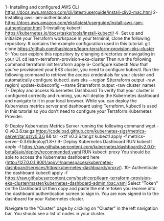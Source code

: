 1- Installing and configured AWS CLI
https://docs.aws.amazon.com/cli/latest/userguide/install-cliv2-mac.html
2- Installing aws-iam-authenticator
https://docs.aws.amazon.com/eks/latest/userguide/install-aws-iam-authenticator.html
3-Installing kubectl
https://kubernetes.io/docs/tasks/tools/install-kubectl/
4- Set up and initialize your Terraform workspace
In your terminal, clone the following repository. It contains the example configuration used in this tutorial.
git clone https://github.com/hashicorp/learn-terraform-provision-eks-cluster
5- You can explore this repository by changing directories or navigating in your UI.
cd learn-terraform-provision-eks-cluster
Then run the following command
terraform init
terraform apply
6- Configure kubectl
Now that you've provisioned your EKS cluster, you need to configure kubectl.
Run the following command to retrieve the access credentials for your cluster and automatically configure kubectl.
aws eks --region $(terraform output -raw region) update-kubeconfig --name $(terraform output -raw cluster_name)
7- Deploy and access Kubernetes Dashboard
To verify that your cluster is configured correctly and running, you will deploy the Kubernetes dashboard and navigate to it in your local browser.
While you can deploy the Kubernetes metrics server and dashboard using Terraform, kubectl is used in this tutorial so you don't need to configure your Terraform Kubernetes Provider.

8-Deploy Kubernetes Metrics Server running the following command
wget -O v0.3.6.tar.gz https://codeload.github.com/kubernetes-sigs/metrics-server/tar.gz/v0.3.6 && tar -xzf v0.3.6.tar.gz
kubectl apply -f metrics-server-0.3.6/deploy/1.8+/
9- Deploy Kubernetes Dashboard
RUN kubectl apply -f https://raw.githubusercontent.com/kubernetes/dashboard/v2.0.0-beta8/aio/deploy/recommended.yaml
RUN kubectl proxy
You should be able to access the Kubernetes dashboard here (http://127.0.0.1:8001/api/v1/namespaces/kubernetes-dashboard/services/https:kubernetes-dashboard:/proxy/).
10- Authenticate the dashboard
kubectl apply -f https://raw.githubusercontent.com/hashicorp/learn-terraform-provision-eks-cluster/master/kubernetes-dashboard-admin.rbac.yaml
Select "Token" on the Dashboard UI then copy and paste the entire token you receive into the dashboard authentication screen to sign in. You are now signed in to the dashboard for your Kubernetes cluster.

Navigate to the "Cluster" page by clicking on "Cluster" in the left navigation bar. You should see a list of nodes in your cluster.

